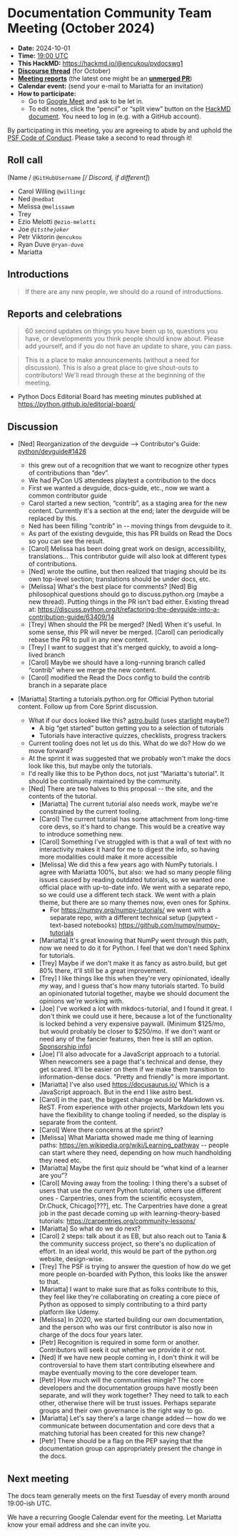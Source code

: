 # Documentation Community Team Meeting (October 2024)

- **Date:** 2024-10-01
- **Time:** [19:00 UTC](https://arewemeetingyet.com/UTC/2024-10-01/19:00/Docs%20Meeting)
- **This HackMD:** <https://hackmd.io/@encukou/pydocswg1>
- [**Discourse thread**](https://discuss.python.org/t/documentation-community-meeting-tuesday-1st-october-2024/65282) (for October)
- [**Meeting reports**](https://docs-community.readthedocs.io/en/latest/monthly-meeting/)
  (the latest one might be an
  [**unmerged PR**](https://github.com/python/docs-community/pulls))
- **Calendar event:** (send your e-mail to Mariatta for an invitation)
- **How to participate:**
  - Go to [Google Meet](https://meet.google.com/dii-qrzf-wkw) and ask to be let in.
  - To edit notes, click the “pencil” or “split view” button on the
    [HackMD document](https://hackmd.io/@encukou/pydocswg1). You need to log in (e.g.
    with a GitHub account).

By participating in this meeting, you are agreeing to abide by and uphold the
[PSF Code of Conduct](https://www.python.org/psf/codeofconduct/). Please take a second
to read through it!

## Roll call

(Name / `@GitHubUsername` _[/ Discord, if different]_)

- Carol Willing `@willingc`
- Ned `@nedbat`
- Melissa `@melissawm`
- Trey
- Ezio Melotti `@ezio-melotti`
- Joe _`@itsthejoker`_
- Petr Viktorin `@encukou`
- Ryan Duve `@ryan-duve`
- Mariatta

## Introductions

> If there are any new people, we should do a round of introductions.

## Reports and celebrations

> 60 second updates on things you have been up to, questions you have, or developments
> you think people should know about. Please add yourself, and if you do not have an
> update to share, you can pass.

> This is a place to make announcements (without a need for discussion). This is also a
> great place to give shout-outs to contributors! We'll read through these at the
> beginning of the meeting.

- Python Docs Editorial Board has meeting minutes published at
  <https://python.github.io/editorial-board/>

## Discussion

- [Ned] Reorganization of the devguide --> Contributor's Guide:
  [python/devguide#1426](https://github.com/python/devguide/pull/1426)

  - this grew out of a recognition that we want to recognize other types of
    contributions than “dev”.
  - We had PyCon US attendees playtest a contribution to the docs
  - First we wanted a devguide, docs-guide, etc., now we want a common contributor guide
  - Carol started a new section, “contrib”, as a staging area for the new content.
    Currently it's a section at the end; later the devguide will be replaced by this.
  - Ned has been filling “contrib” in -- moving things from devguide to it.
  - As part of the existing devguide, this has PR builds on Read the Docs so you can see
    the result.
  - [Carol] Melissa has been doing great work on design, accessibility, translations...
    This contributor guide will also look at different types of contributions.
  - [Ned] wrote the outline, but then realized that triaging should be its own top-level
    section; translations should be under docs, etc.
  - [Melissa] What's the best place for comments? [Ned] Big philosophical questions
    should go to discuss.python.org (maybe a new thread). Putting things in the PR isn't
    bad either. Existing thread at:
    <https://discuss.python.org/t/refactoring-the-devguide-into-a-contribution-guide/63409/14>
  - [Trey] When should the PR be merged? [Ned] When it's useful. In some sense, _this_
    PR will never be merged. [Carol] can periodically rebase the PR to pull in any new
    content.
  - [Trey] I want to suggest that it's merged quickly, to avoid a long-lived branch
  - [Carol] Maybe we should have a long-running branch called “contrib” where we merge
    the new content.
  - [Carol] modified the Read the Docs config to build the contrib branch in a separate
    place

- [Mariatta] Starting a tutorials.python.org for Official Python tutorial content.
  Follow up from Core Sprint discussion.
  - What if our docs looked like this? [astro.build](https://astro.build) (uses
    [starlight](https://starlight.astro.build) maybe?)
    - A big “get started” button getting you to a selection of tutorials
    - Tutorials have interactive quizzes, checklists, progress trackers
  - Current tooling does not let us do this. What do we do? How do we move forward?
  - At the sprint it was suggested that we probably won't make the docs look like this,
    but maybe only the tutorials.
  - I'd really like this to be Python docs, not just “Mariatta's tutorial”. It should be
    continually maintained by the community.
  - [Ned] There are two halves to this proposal -- the site, and the contents of the
    tutorial.
    - [Mariatta] The current tutorial also needs work, maybe we're constrained by the
      current tooling.
    - [Carol] The current tutorial has some attachment from long-time core devs, so it's
      hard to change. This would be a creative way to introduce something new.
    - [Carol] Something I've struggled with is that a wall of text with no interactivity
      makes it hard for me to digest the info, so having more modalities could make it
      more accessible
    - [Melissa] We did this a few years ago with NumPy tutorials. I agree with Mariatta
      100%, but also: we had so many people filing issues caused by reading outdated
      tutorials, so we wanted one official place with up-to-date info. We went with a
      separate repo, so we could use a different tech stack. We went with a plain theme,
      but there are so many themes now, even ones for Sphinx.
      - For <https://numpy.org/numpy-tutorials/> we went with a separate repo, with a
        different technical setup (jupytext - text-based notebooks)
        <https://github.com/numpy/numpy-tutorials>
    - [Mariatta] It's great knowing that NumPy went through this path, now we need to do
      it for Python. I feel that we don't need Sphinx for tutorials.
    - [Trey] Maybe if we don't make it as fancy as astro.build, but get 80% there, it'll
      still be a great improvement.
    - [Trey] I like things like this when they're very opinionated, ideally _my_ way,
      and I guess that's how many tutorials started. To build an opinionated tutorial
      together, maybe we should document the opinions we're working with.
    - [Joe] I've worked a lot with mkdocs-tutorial, and I found it great. I don't think
      we could use it here, because a lot of the functionality is locked behind a very
      expensive paywall. (Minimum $125/mo, but would probably be closer to $250/mo. If
      we don't want or need any of the fancier features, then free is still an option.
      [Sponsorship info](https://squidfunk.github.io/mkdocs-material/insiders/sponsoring-tiers/))
    - [Joe] I'll also advocate for a JavaScript approach to a tutorial. When newcomers
      see a page that's technical and dense, they get scared. It'll be easier on them if
      we make them transition to information-dense docs. "Pretty and friendly" is more
      important.
    - [Mariatta] I've also used <https://docusaurus.io/> Which is a JavaScript approach.
      But in the end I like astro best.
    - [Carol] in the past, the biggest change would be Markdown vs. ReST. From
      experience with other projects, Markdown lets you have the flexibility to change
      tooling if needed, so the display is separate from the content.
    - [Carol] Were there concerns at the sprint?
    - [Melissa] What Mariatta showed made me thing of learning paths:
      <https://en.wikipedia.org/wiki/Learning_pathway> -- people can start where they
      need, depending on how much handholding they need etc.
    - [Mariatta] Maybe the first quiz should be “what kind of a learner are you”?
    - [Carol] Moving away from the tooling: I thing there's a subset of users that use
      the current Python tutorial, others use different ones - Carpentries, ones from
      the scientific ecosystem, Dr.Chuck, Chicago[???], etc. The Carpentries have done a
      great job in the past decade coming up with learning-theory-based tutorials:
      <https://carpentries.org/community-lessons/>
    - [Mariatta] So what do we do next?
    - [Carol] 2 steps: talk about it as EB, but also reach out to Tania & the community
      success project, so there's no duplication of effort. In an ideal world, this
      would be part of the python.org website, design-wise.
    - [Trey] The PSF is trying to answer the question of how do we get more people
      on-boarded with Python, this looks like the answer to that.
    - [Mariatta] I want to make sure that as folks contribute to this, they feel like
      they're collaborating on creating a core piece of Python as opposed to simply
      contributing to a third party platform like Udemy.
    - [Melissa] In 2020, we started building our own documentation, and the person who
      was our first contributor is also now in charge of the docs four years later.
    - [Petr] Recognition is required in some form or another. Contributors will seek it
      out whether we provide it or not.
    - [Ned] If we have new people coming in, I don't think it will be controversial to
      have them start contributing elsewhere and maybe eventually moving to the core
      developer team.
    - [Petr] How much will the communities mingle? The core developers and the
      documentation groups have mostly been separate, and will they work together? They
      need to talk to each other, otherwise there will be trust issues. Perhaps separate
      groups and their own governance is the right way to go.
    - [Mariatta] Let's say there's a large change added — how do we communicate between
      documentation and core devs that a matching tutorial has been created for this new
      change?
    - [Petr] There should be a flag on the PEP saying that the documentation group can
      appropriately present the change in the docs.

## Next meeting

The docs team generally meets on the first Tuesday of every month around 19:00-ish UTC.

We have a recurring Google Calendar event for the meeting. Let Mariatta know your email
address and she can invite you.
